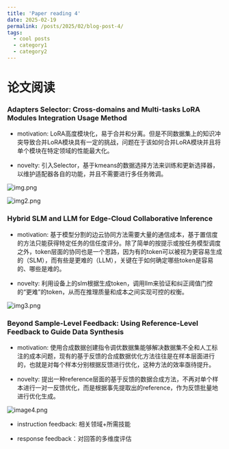 ```yaml
---
title: 'Paper reading 4'
date: 2025-02-19
permalink: /posts/2025/02/blog-post-4/
tags:
  - cool posts
  - category1
  - category2
---
```


# 论文阅读

### Adapters Selector: Cross-domains and Multi-tasks LoRA Modules Integration Usage Method

- motivation: LoRA高度模块化，易于合并和分离。但是不同数据集上的知识冲突导致合并LoRA模块具有一定的挑战，问题在于该如何合并LoRA模块并且将单个模块在特定领域的性能最大化。

- novelty: 引入Selector，基于kmeans的数据选择方法来训练和更新选择器，以维护适配器各自的功能，并且不需要进行多任务微调。

![img.png](../../../../images/AS/image.png)

![img2.png](../../../../images/AS/image2.png)

### Hybrid SLM and LLM for Edge-Cloud Collaborative Inference

- motivation: 基于模型分割的边云协同方法需要大量的通信成本，基于置信度的方法只能获得特定任务的信任度评分。除了简单的按提示或按任务模型调度之外，token层面的协同也是一个思路，因为有的token可以被视为更容易生成的（SLM），而有些是更难的（LLM），关键在于如何确定哪些token是容易的、哪些是难的。

- novelty: 利用设备上的slm根据生成token，调用llm来验证和纠正阈值门控的“更难”的token，从而在推理质量和成本之间实现可控的权衡。

![img3.png](../../../../images/AS/image3.png)

### Beyond Sample-Level Feedback: Using Reference-Level Feedback to Guide Data Synthesis

- motivation: 使用合成数据创建指令调优数据集能够解决数据集不全和人工标注的成本问题，现有的基于反馈的合成数据优化方法往往是在样本层面进行的，也就是对每个样本分别根据反馈进行优化，这种方法的效率亟待提升。

- novelty: 提出一种reference层面的基于反馈的数据合成方法，不再对单个样本进行一对一反馈优化，而是根据事先提取出的reference，作为反馈批量地进行优化生成。

![image4.png](../../../../images/AS/image4.png)

- instruction feedback: 相关领域+所需技能

- response feedback：对回答的多维度评估
